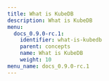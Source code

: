```yaml
---
title: What is KubeDB
description: What is KubeDB
menu:
  docs_0.9.0-rc.1:
    identifier: what-is-kubedb
    parent: concepts
    name: What is KubeDB
    weight: 10
menu_name: docs_0.9.0-rc.1
---
```


